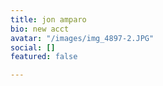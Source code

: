 ```yaml
---
title: jon amparo
bio: new acct
avatar: "/images/img_4897-2.JPG"
social: []
featured: false

---
```

